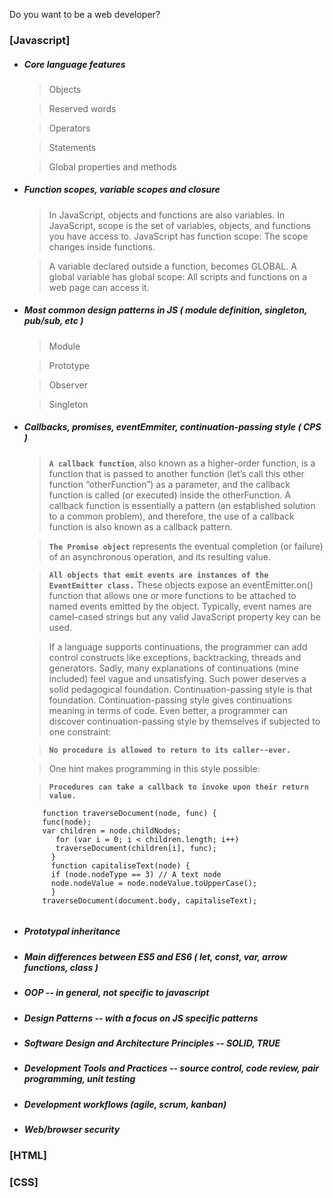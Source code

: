 Do you want to be a web developer?

### [Javascript]
* ##### Core language features

  > Objects
  
  > Reserved words
  
  > Operators
  
  > Statements
  
  > Global properties and methods

* ##### Function scopes, variable scopes and closure
  > In JavaScript, objects and functions are also variables.
  > In JavaScript, scope is the set of variables, objects, and functions you have access to.
  > JavaScript has function scope: The scope changes inside functions.
  
  > A variable declared outside a function, becomes GLOBAL.
  > A global variable has global scope: All scripts and functions on a web page can access it. 

* ##### Most common design patterns in JS ( module definition, singleton, pub/sub, etc )
  
  > Module
  
  > Prototype
  
  > Observer
  
  > Singleton

* ##### Callbacks, promises, eventEmmiter, continuation-passing style ( CPS ) 
  
  > **`A callback function`**, also known as a higher-order function, is a function that is passed to another function (let’s call this other function “otherFunction”) as a parameter, and the callback function is called (or executed) inside the otherFunction. A callback function is essentially a pattern (an established solution to a common problem), and therefore, the use of a callback function is also known as a callback pattern.

  > **`The Promise object`** represents the eventual completion (or failure) of an asynchronous
operation, and its resulting value.

  > **`All objects that emit events are instances of the EventEmitter class.`** These objects expose an eventEmitter.on() function that allows one or more functions to be attached to named events emitted by the object. Typically, event names are camel-cased strings but any valid JavaScript property key can be used.
  
  > If a language supports continuations, the programmer can add control constructs like exceptions, backtracking, threads and generators.
Sadly, many explanations of continuations (mine included) feel vague and unsatisfying. Such power deserves a solid pedagogical foundation.
  > Continuation-passing style is that foundation.
Continuation-passing style gives continuations meaning in terms of code.
Even better, a programmer can discover continuation-passing style by themselves if subjected to one constraint:

  > **`No procedure is allowed to return to its caller--ever.`**
  
  > One hint makes programming in this style possible:
  
  > **`Procedures can take a callback to invoke upon their return value.`**
  
   ``` 
       function traverseDocument(node, func) { 
       func(node);
       var children = node.childNodes;
          for (var i = 0; i < children.length; i++)
          traverseDocument(children[i], func);
         }
         function capitaliseText(node) {
         if (node.nodeType == 3) // A text node
         node.nodeValue = node.nodeValue.toUpperCase();
         }
       traverseDocument(document.body, capitaliseText);
       

* ##### Prototypal inheritance

* ##### Main differences between ES5 and ES6 ( let, const, var, arrow functions, class )

* ##### OOP -- in general, not specific to javascript

* ##### Design Patterns -- with a focus on JS specific patterns

* ##### Software Design and Architecture Principles -- SOLID, TRUE

* ##### Development Tools and Practices -- source control, code review, pair programming, unit testing 

* ##### Development workflows (agile, scrum, kanban)

* ##### Web/browser security

### [HTML]

### [CSS]
